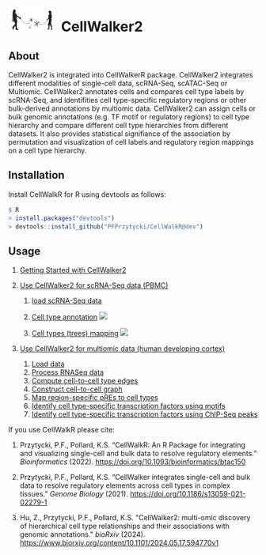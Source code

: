 <img src="examples/CellWalkR_Vignette_files/figure-markdown_github/cellwalker2_icon.png" id="id" class="class" width="100" height="50" /> CellWalker2
================

## About

CellWalker2 is integrated into CellWalkerR package. 
CellWalker2 integrates different modalities of single-cell data, scRNA-Seq, scATAC-Seq or Multiomic. 
CellWalker2 annotates cells and compares cell type labels by scRNA-Seq, 
and identifities cell type-specific regulatory regions or other bulk-derived annotations by multiomic data. 
CellWalker2 can assign cells or bulk genomic annotations (e.g. TF motif or regulatory regions) to cell type hierarchy and compare different cell type hierarchies from different datasets. 
It also provides statistical signifiance of the association by permutation and visualization of cell labels and regulatory region mappings on a cell type hierarchy. 

## Installation

Install CellWalkR for R using devtools as follows:

``` r
$ R
> install.packages("devtools")
> devtools::install_github("PFPrzytycki/CellWalkR@dev")
```

## Usage

1.  [Getting Started with CellWalker2](examples/CellWalker2_Install_Vignette.md#getting-started-with-cellwalker2)
2.  [Use CellWalker2 for scRNA-Seq data (PBMC)](examples/CellWalker2_RNASeq_Vignette.md)
    1.  [load scRNA-Seq data](examples/CellWalker2_RNASeq_Vignette.md#load-scRNA-Seq-data)
    2.  [Cell type annotation](examples/CellWalker2_RNASeq_Vignette.md#cell-type-annotation)
    ![](CellWalker2_Vignette_files/figure-markdown_github/evalAnnot-1.png)

    3.  [Cell types (trees) mapping](examples/CellWalker2_RNASeq_Vignette.md#Cell-types-trees-mapping)
    ![](CellWalker2_Vignette_files/figure-markdown_github/plotMap-1.png)
    
3.  [Use CellWalker2 for multiomic data (human developing cortex)](examples/CellWalker2_Multiomic_Vignette.md)
    1.  [Load data](examples/CellWalker2_Multiomic_Vignette.md#load-data)
    2.  [Process RNASeq data](examples/CellWalker2_Multiomic_Vignette.md#process-rnaseq-data)
    3.  [Compute cell-to-cell type edges](examples/CellWalker2_Multiomic_Vignette.md#compute-cell-to-cell-type-edges)
    4.  [Construct cell-to-cell graph](examples/CellWalker2_Multiomic_Vignette.md#construct-cell-to-cell-graph)
    5.  [Map region-specific pREs to cell types](examples/CellWalker2_Multiomic_Vignette.md#map-region-specific-pREs-to-cell-types)
    6.  [Identify cell type-specific transcription factors using motifs](examples/CellWalker2_Multiomic_Vignette.md#identify-cell-type-specific-transcription-factors-tfs)
    7.  [Identify cell type-specific transcription factors using ChIP-Seq peaks](examples/CellWalker2_Multiomic_Vignette.md#identify-cell-type-specific-transcription-factors-tfs)
    

If you use CellWalkR please cite:

1.  Przytycki, P.F., Pollard, K.S. “CellWalkR: An R Package for
    integrating and visualizing single-cell and bulk data to resolve
    regulatory elements.” *Bioinformatics* (2022).
    <https://doi.org/10.1093/bioinformatics/btac150>

2.  Przytycki, P.F., Pollard, K.S. “CellWalker integrates single-cell
    and bulk data to resolve regulatory elements across cell types in
    complex tissues.” *Genome Biology* (2021).
    <https://doi.org/10.1186/s13059-021-02279-1>

3.  Hu, Z., Przytycki, P.F., Pollard, K.S. "CellWalker2: multi-omic discovery 
    of hierarchical cell type relationships and their associations with genomic annotations."
    *bioRxiv* (2024).
    <https://www.biorxiv.org/content/10.1101/2024.05.17.594770v1>

